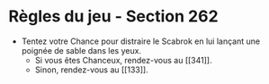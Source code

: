 # Règles du jeu - Section 262

- Tentez votre Chance pour distraire le Scabrok en lui lançant une poignée de sable dans les yeux.
  - Si vous êtes Chanceux, rendez-vous au [[341]].
  - Sinon, rendez-vous au [[133]].